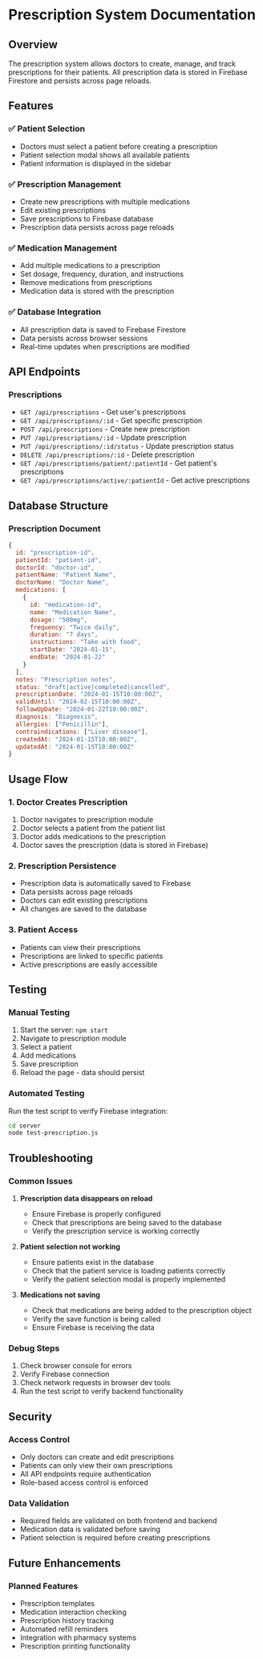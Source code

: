 # Prescription System Documentation

## Overview

The prescription system allows doctors to create, manage, and track prescriptions for their patients. All prescription data is stored in Firebase Firestore and persists across page reloads.

## Features

### ✅ Patient Selection

- Doctors must select a patient before creating a prescription
- Patient selection modal shows all available patients
- Patient information is displayed in the sidebar

### ✅ Prescription Management

- Create new prescriptions with multiple medications
- Edit existing prescriptions
- Save prescriptions to Firebase database
- Prescription data persists across page reloads

### ✅ Medication Management

- Add multiple medications to a prescription
- Set dosage, frequency, duration, and instructions
- Remove medications from prescriptions
- Medication data is stored with the prescription

### ✅ Database Integration

- All prescription data is saved to Firebase Firestore
- Data persists across browser sessions
- Real-time updates when prescriptions are modified

## API Endpoints

### Prescriptions

- `GET /api/prescriptions` - Get user's prescriptions
- `GET /api/prescriptions/:id` - Get specific prescription
- `POST /api/prescriptions` - Create new prescription
- `PUT /api/prescriptions/:id` - Update prescription
- `PUT /api/prescriptions/:id/status` - Update prescription status
- `DELETE /api/prescriptions/:id` - Delete prescription
- `GET /api/prescriptions/patient/:patientId` - Get patient's prescriptions
- `GET /api/prescriptions/active/:patientId` - Get active prescriptions

## Database Structure

### Prescription Document

```javascript
{
  id: "prescription-id",
  patientId: "patient-id",
  doctorId: "doctor-id",
  patientName: "Patient Name",
  doctorName: "Doctor Name",
  medications: [
    {
      id: "medication-id",
      name: "Medication Name",
      dosage: "500mg",
      frequency: "Twice daily",
      duration: "7 days",
      instructions: "Take with food",
      startDate: "2024-01-15",
      endDate: "2024-01-22"
    }
  ],
  notes: "Prescription notes",
  status: "draft|active|completed|cancelled",
  prescriptionDate: "2024-01-15T10:00:00Z",
  validUntil: "2024-02-15T10:00:00Z",
  followUpDate: "2024-01-22T10:00:00Z",
  diagnosis: "Diagnosis",
  allergies: ["Penicillin"],
  contraindications: ["Liver disease"],
  createdAt: "2024-01-15T10:00:00Z",
  updatedAt: "2024-01-15T10:00:00Z"
}
```

## Usage Flow

### 1. Doctor Creates Prescription

1. Doctor navigates to prescription module
2. Doctor selects a patient from the patient list
3. Doctor adds medications to the prescription
4. Doctor saves the prescription (data is stored in Firebase)

### 2. Prescription Persistence

- Prescription data is automatically saved to Firebase
- Data persists across page reloads
- Doctors can edit existing prescriptions
- All changes are saved to the database

### 3. Patient Access

- Patients can view their prescriptions
- Prescriptions are linked to specific patients
- Active prescriptions are easily accessible

## Testing

### Manual Testing

1. Start the server: `npm start`
2. Navigate to prescription module
3. Select a patient
4. Add medications
5. Save prescription
6. Reload the page - data should persist

### Automated Testing

Run the test script to verify Firebase integration:

```bash
cd server
node test-prescription.js
```

## Troubleshooting

### Common Issues

1. **Prescription data disappears on reload**

   - Ensure Firebase is properly configured
   - Check that prescriptions are being saved to the database
   - Verify the prescription service is working correctly

2. **Patient selection not working**

   - Ensure patients exist in the database
   - Check that the patient service is loading patients correctly
   - Verify the patient selection modal is properly implemented

3. **Medications not saving**
   - Check that medications are being added to the prescription object
   - Verify the save function is being called
   - Ensure Firebase is receiving the data

### Debug Steps

1. Check browser console for errors
2. Verify Firebase connection
3. Check network requests in browser dev tools
4. Run the test script to verify backend functionality

## Security

### Access Control

- Only doctors can create and edit prescriptions
- Patients can only view their own prescriptions
- All API endpoints require authentication
- Role-based access control is enforced

### Data Validation

- Required fields are validated on both frontend and backend
- Medication data is validated before saving
- Patient selection is required before creating prescriptions

## Future Enhancements

### Planned Features

- Prescription templates
- Medication interaction checking
- Prescription history tracking
- Automated refill reminders
- Integration with pharmacy systems
- Prescription printing functionality

